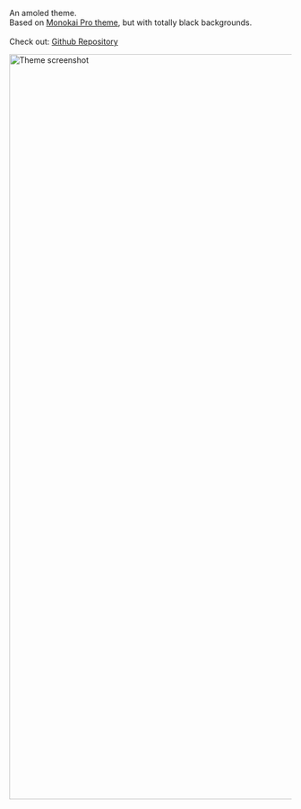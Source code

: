 An amoled theme. <br>
Based on <a href="https://plugins.jetbrains.com/plugin/13643-monokai-pro-theme">Monokai Pro theme</a>, but with totally black backgrounds.
<br><br>
Check out: <a href="https://github.com/euyogi/Tema-YogiAmoled">Github Repository</a>

<img width="1328" alt="Theme screenshot" src="soon">